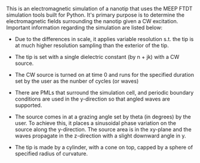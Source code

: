 This is an electromagnetic simulation of a nanotip that uses the MEEP FTDT simulation tools built for Python.  It's primary purpose is to determine the electromagnetic fields surrounding the nanotip given a CW excitation.  Important information regarding the simulation are listed below:

 - Due to the differences in scale, it applies variable resolution s.t. the tip is at much higher resolution sampling than the exterior of the tip.

 - The tip is set with a single dielectric constant (by n + jk) with a CW source.

 - The CW source is turned on at time 0 and runs for the specified duration set by the user as the nunber of cycles (or waves)

 - There are PMLs that surround the simulation cell, and periodic boundary conditions are used in the y-direction so that angled waves are supported.

 - The source comes in at a grazing angle set by theta (in degrees) by the user. To achieve this, it places a sinusoidal phase variation on the source along the y-direction.  The source area is in the xy-plane and the waves propagate in the z-direction with a slight downward angle in y.

 - The tip is made by a cylinder, with a cone on top, capped by a sphere of specified radius of curvature.  